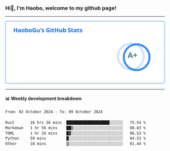 <!--<h2 align="center"> Hi👋, I'm Haobo, welcome to my github page! </h2>-->
### Hi👋, I'm Haobo, welcome to my github page!
-------

<img href="https://github.com/HaoboGu" src="assets/stats.svg" alt="github stats" /> 

-------

#### 📊 **Weekly development breakdown**
<!--START_SECTION:waka-->

```txt
From: 02 October 2024 - To: 09 October 2024

Rust       16 hrs 36 mins  ███████████████████░░░░░░   75.54 %
Markdown   1 hr 56 mins    ██▒░░░░░░░░░░░░░░░░░░░░░░   08.83 %
TOML       1 hr 26 mins    █▓░░░░░░░░░░░░░░░░░░░░░░░   06.53 %
Python     59 mins         █░░░░░░░░░░░░░░░░░░░░░░░░   04.53 %
Other      18 mins         ▒░░░░░░░░░░░░░░░░░░░░░░░░   01.44 %
```

<!--END_SECTION:waka-->
<!--
backup url: https://github-readme-status-dusky-ten.vercel.app/api?username=HaoboGu&count_private=true&show_icons=true&theme=transparent&border_color=2f80ed
-->
<!--
**HaoboGu/HaoboGu** is a ✨ _special_ ✨ repository because its `README.md` (this file) appears on your GitHub profile.

Here are some ideas to get you started:

- 🔭 I’m currently working on AI-assisted programming tools
- 🌱 I’m currently learning ...
- 👯 I’m looking to collaborate on ...
- 🤔 I’m looking for help with ...
- 💬 Ask me about ...
- 📫 How to reach me: ...
- 😄 Pronouns: ...
- ⚡ Fun fact: ...
-->
